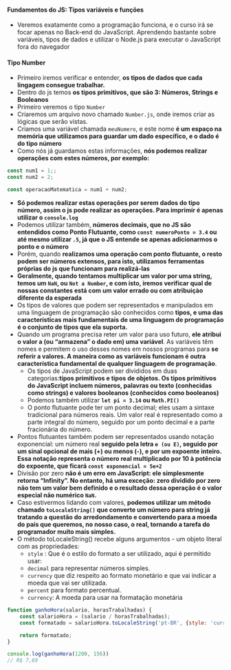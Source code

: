 #### Fundamentos do JS: Tipos variáveis e funções

- Veremos exatamente como a programação funciona, e o curso irá se focar apenas no Back-end do JavaScript. Aprendendo bastante sobre variáveis, tipos de dados e utilizar o Node.js para executar o JavaScript fora do navegador

#### Tipo Number

- Primeiro iremos verificar e entender, __os tipos de dados que cada lingagem consegue trabalhar.__
- Dentro do js temos __os tipos primitivos, que são 3: Números, Strings e Booleanos__
- Primeiro veremos o tipo `Number`
- Criaremos um arquivo novo chamado `Number.js`, onde iremos criar as lógicas que serão vistas.
- Criamos uma variável chamada `meuNumero`, e este nome __é um espaço na memória que utilizamos para guardar um dado específico, e o dado é do tipo número__
- Como nós já guardamos estas informações, __nós podemos realizar operações com estes números, por exemplo:__

```javascript
const num1 = 1;;
const num2 = 2;

const operacaoMatematica = num1 + num2;
```

- __Só podemos realizar estas operações por serem dados do tipo número, assim o js pode realizar as operações. Para imprimir é apenas utilizar o `console.log`__
- Podemos utilizar também, __números decimais, que no JS são entendidos como Ponto Flutuante, como `const numeroPonto = 3.4` ou  até mesmo utilizar `.5`, já que o JS entende se apenas adicionarmos o ponto e o número__
- Porém, quando __realizamos uma operação com ponto flutuante, o resto podem ser números extensos, para isto, utilizamos ferramentas próprias do js que funcionam para realizá-las__
- __Geralmente, quando tentamos multiplicar um valor por uma string, temos um `NaN`, ou `Not a Number`, e com isto, iremos verificar qual de nossas constantes está com um valor errado ou com atribuiçào diferente da esperada__
- Os tipos de valores que podem ser representados e manipulados em uma linguagem de programação são conhecidos como __tipos, e uma das características mais fundamentais de uma linguagem de programação é o conjunto de tipos que ela suporta.__
- Quando um programa precisa reter um valor para uso futuro, __ele atribui o valor a (ou “armazena” o dado em) uma variável__. As variáveis têm nomes e permitem o uso desses nomes em nossos programas para __se referir a valores. A maneira como as variáveis funcionam é outra característica fundamental de qualquer linguagem de programação__.
  - Os tipos de JavaScript podem ser divididos em duas categorias:__tipos primitivos e tipos de objetos. Os tipos primitivos do JavaScript incluem números, palavras ou texto (conhecidas como strings) e valores booleanos (conhecidos como booleanos)__
  - Podemos também utilizar __`let pi = 3.14` ou `Math.PI()`__
  - O ponto flutuante pode ter um ponto decimal; eles usam a sintaxe tradicional para números reais. Um valor real é representado como a parte integral do número, seguido por um ponto decimal e a parte fracionária do número.
- Pontos flutuantes também podem ser representados usando notação exponencial: um número real __seguido pela letra `e (ou E)`, seguido por um sinal opcional de mais (+) ou menos (-), e por um expoente inteiro. Essa notação representa o número real multiplicado por 10 à potência do expoente, que ficará `const exponencial = 5e+2`__
- Divisão por zero __não é um erro em JavaScript: ele simplesmente retorna “Infinity”. No entanto, há uma exceção: zero dividido por zero não tem um valor bem definido e o resultado dessa operação é o valor especial não numérico `NaN`.__
- Caso estivermos lidando com valores, __podemos utilizar um método chamado `toLocaleString()` que converte um número para string já tratando a questão do arredondamento e convertendo para a moeda do país que queremos, no nosso caso, o real, tornando a tarefa do programador muito mais simples.__
- O método toLocaleString() recebe alguns argumentos - um objeto literal com as propriedades:
  - `style` : Que é o estilo do formato a ser utilizado, aqui é permitido usar:
  - `decimal` para representar números simples.
  - `currency` que diz respeito ao formato monetário e que vai indicar a moeda que vai ser utilizada.
  - `percent` para formato percentual.
  - `currency`: A moeda para usar na formatação monetária

```javascript
function ganhoHora(salario, horasTrabalhadas) {
    const salarioHora = (salario / horasTrabalhadas);
    const formatado = salarioHora.toLocaleString('pt-BR', {style: 'currency', currency: 'BRL'});

    return formatado;
}

console.log(ganhoHora(1200, 156))
// R$ 7,69
```